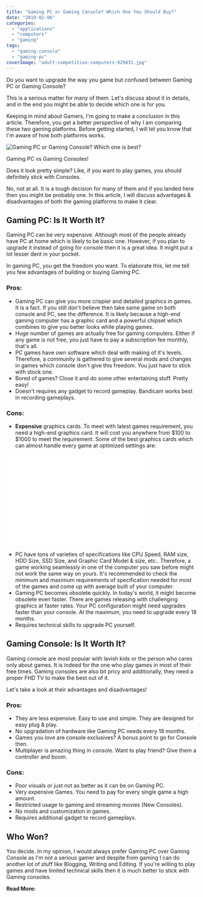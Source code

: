 ```yaml
---
title: "Gaming PC or Gaming Console? Which One You Should Buy?"
date: "2019-02-06"
categories: 
  - "applications"
  - "computers"
  - "gaming"
tags: 
  - "gaming-console"
  - "gaming-pc"
coverImage: "adult-competition-computers-929831.jpg"
---
```


Do you want to upgrade the way you game but confused between Gaming PC or Gaming Console?

This is a serious matter for many of them. Let's discuss about it in details, and in the end you might be able to decide which one is for you.

Keeping in mind about Gamers, I'm going to make a conclusion in this article. Therefore, you get a better perspective of why I am comparing these two gaming platforms. Before getting started, I will let you know that I'm aware of how both platforms works.

![Gaming PC or Gaming Console? Which one is best?](/posts/2019/02/images/adult-competition-computers-929831-1024x678.jpg)

Gaming PC vs Gaming Consoles!

Does it look pretty simple? Like, if you want to play games, you should definitely stick with Consoles.

No, not at all. It is a tough decision for many of them and if you landed here then you might be probably one. In this article, I will discuss advantages & disadvantages of both the gaming platforms to make it clear.

## Gaming PC: Is It Worth It?

Gaming PC can be very expensive. Although most of the people already have PC at home which is likely to be basic one. However, if you plan to upgrade it instead of going for console then it is a great idea. It might put a lot lesser dent in your pocket.

In gaming PC, you get the freedom you want. To elaborate this, let me tell you few advantages of building or buying Gaming PC.

### Pros:

- Gaming PC can give you more crispier and detailed graphics in games. It is a fact. If you still don't believe then take same game on both console and PC, see the difference. It is likely because a high-end gaming computer has a graphic card and a powerful chipset which combines to give you better looks while playing games.
- Huge number of games are actually free for gaming computers. Either if any game is not free, you just have to pay a subscription fee monthly, that's all.
- PC games have own software which deal with making of it's levels. Therefore, a community is gathered to give several mods and changes in games which console don't give this freedom. You just have to stick with stock one.
- Bored of games? Close it and do some other entertaining stuff. Pretty easy!
- Doesn't requires any gadget to record gameplay. Bandicam works best in recording gameplays.

### Cons:

- **Expensive** graphics cards. To meet with latest games requirement, you need a high-end graphics card. It will cost you anywhere from $100 to $1000 to meet the requirement. Some of the best graphics cards which can almost handle every game at optimized settings are:

<iframe style="width:120px;height:240px;" marginwidth="0" marginheight="0" scrolling="no" frameborder="0" src="//ws-in.amazon-adsystem.com/widgets/q?ServiceVersion=20070822&amp;OneJS=1&amp;Operation=GetAdHtml&amp;MarketPlace=IN&amp;source=ss&amp;ref=as_ss_li_til&amp;ad_type=product_link&amp;tracking_id=emadsblog-21&amp;language=en_IN&amp;marketplace=amazon&amp;region=IN&amp;placement=B01I5O5AP2&amp;asins=B01I5O5AP2&amp;linkId=30ee0f7d86cefc2aed77a2151407f3be&amp;show_border=true&amp;link_opens_in_new_window=true"></iframe>

 

<iframe style="width:120px;height:240px;" marginwidth="0" marginheight="0" scrolling="no" frameborder="0" src="//ws-in.amazon-adsystem.com/widgets/q?ServiceVersion=20070822&amp;OneJS=1&amp;Operation=GetAdHtml&amp;MarketPlace=IN&amp;source=ss&amp;ref=as_ss_li_til&amp;ad_type=product_link&amp;tracking_id=emadsblog-21&amp;language=en_IN&amp;marketplace=amazon&amp;region=IN&amp;placement=B079JSKCW3&amp;asins=B079JSKCW3&amp;linkId=9845154068f04f4f9d8a9e3c1bb24502&amp;show_border=true&amp;link_opens_in_new_window=true"></iframe>

 

<iframe style="width:120px;height:240px;" marginwidth="0" marginheight="0" scrolling="no" frameborder="0" src="//ws-in.amazon-adsystem.com/widgets/q?ServiceVersion=20070822&amp;OneJS=1&amp;Operation=GetAdHtml&amp;MarketPlace=IN&amp;source=ss&amp;ref=as_ss_li_til&amp;ad_type=product_link&amp;tracking_id=emadsblog-21&amp;language=en_IN&amp;marketplace=amazon&amp;region=IN&amp;placement=B07GR2NPM1&amp;asins=B07GR2NPM1&amp;linkId=b014ecd4bf9c4a921de51685cb0ae465&amp;show_border=true&amp;link_opens_in_new_window=true"></iframe>

- PC have tons of varieties of specifications like CPU Speed, RAM size, HDD Size, SSD Size, and Graphic Card Model & size, etc.. Therefore, a game working seamlessly in one of the computer you saw before might not work the same way on yours. It's recommended to check the minimum and maximum requirements of specification needed for most of the games and come up with average built of your computer.
- Gaming PC becomes obsolete quickly. In today's world, it might become obsolete even faster. There are games releasing with challenging graphics at faster rates. Your PC configuration might need upgrades faster than your console. At the maximum, you need to upgrade every 18 months.
- Requires technical skills to upgrade PC yourself.

## Gaming Console: Is It Worth It?

Gaming console are most popular with lavish kids or the person who cares only about games. It is indeed for the one who play games in most of their free times. Gaming consoles are also bit pricy and additionally, they need a proper FHD TV to make the best out of it.

Let's take a look at their advantages and disadvantages!

### Pros:

- They are less expensive. Easy to use and simple. They are designed for easy plug & play.
- No upgradation of hardware like Gaming PC needs every 18 months.
- Games you love are console exclusives? A bonus point to go for Console then.
- Multiplayer is amazing thing in console. Want to play friend? Give them a controller and boom.

### Cons:

- Poor visuals or just not as better as it can be on Gaming PC.
- Very expensive Games. You need to pay for every single game a high amount.
- Restricted usage to gaming and streaming movies (New Consoles).
- No mods and customization in games.
- Requires additional gadget to record gameplays.

## Who Won?

You decide. In my opinion, I would always prefer Gaming PC over Gaming Console as I'm not a serious gamer and despite from gaming I can do another lot of stuff like Blogging, Writing and Editing. If you're willing to play games and have limited technical skills then it is much better to stick with Gaming consoles.

**Read More:**
